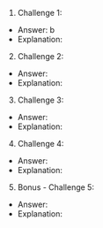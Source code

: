 1. Challenge 1:
  - Answer: b
  - Explanation: 


2. Challenge 2:
  - Answer:
  - Explanation:


3. Challenge 3:
  - Answer:
  - Explanation:


4. Challenge 4:
  - Answer:
  - Explanation:


5. Bonus - Challenge 5:
  - Answer:
  - Explanation:
